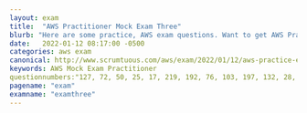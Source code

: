 ```yaml
---
layout: exam
title:  "AWS Practitioner Mock Exam Three"
blurb: "Here are some practice, AWS exam questions. Want to get AWS Practitioner certified? Start here.."
date:   2022-01-12 08:17:00 -0500
categories: aws exam
canonical: http://www.scrumtuous.com/aws/exam/2022/01/12/aws-practice-exam-three.html
keywords: AWS Mock Exam Practitioner
questionnumbers:"127, 72, 50, 25, 17, 219, 192, 76, 103, 197, 132, 28, 243, 240, 167, 233"
pagename: "exam"
examname: "examthree"
---
```





